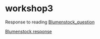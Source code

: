 # workshop3


Response to reading
[Blumenstock_question](https://github.com/fpate/workshop3/blob/master/bluemenstock.md)

[Blumenstock response](fpate.github.io/workshop/bluemenstock_question/)
